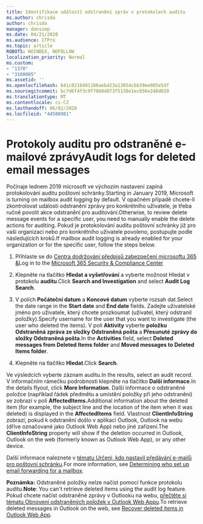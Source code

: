 ```yaml
---
title: Identifikace událostí odstranění zpráv v protokolech auditu
ms.author: chrisda
author: chrisda
manager: dansimp
ms.date: 04/21/2020
ms.audience: ITPro
ms.topic: article
ROBOTS: NOINDEX, NOFOLLOW
localization_priority: Normal
ms.custom:
- "1370"
- "3100005"
ms.assetid: ''
ms.openlocfilehash: 641c0216491186aeb423a13854c6b39ee005e5df
ms.sourcegitcommit: bc7d6f4f3c9f7060d073f5130e1ec856e248d020
ms.translationtype: MT
ms.contentlocale: cs-CZ
ms.lasthandoff: 06/02/2020
ms.locfileid: "44508981"
---
```

# <a name="audit-logs-for-deleted-email-messages"></a><span data-ttu-id="689f2-102">Protokoly auditu pro odstraněné e-mailové zprávy</span><span class="sxs-lookup"><span data-stu-id="689f2-102">Audit logs for deleted email messages</span></span>

<span data-ttu-id="689f2-103">Počínaje lednem 2019 microsoft ve výchozím nastavení zapíná protokolování auditu poštovní schránky.</span><span class="sxs-lookup"><span data-stu-id="689f2-103">Starting in January 2019, Microsoft is turning on mailbox audit logging by default.</span></span> <span data-ttu-id="689f2-104">V opačném případě chcete-li zkontrolovat události odstranění zprávy pro konkrétního uživatele, je třeba ručně povolit akce odstranění pro auditování.</span><span class="sxs-lookup"><span data-stu-id="689f2-104">Otherwise, to review delete message events for a specific user, you need to manually enable the delete actions for auditing.</span></span> <span data-ttu-id="689f2-105">Pokud je protokolování auditu poštovní schránky již pro vaši organizaci nebo pro konkrétního uživatele povoleno, postupujte podle následujících kroků.</span><span class="sxs-lookup"><span data-stu-id="689f2-105">If mailbox audit logging is already enabled for your organization or for the specific user, follow the steps below.</span></span>

1. <span data-ttu-id="689f2-106">Přihlaste se do [Centra dodržování předpisů zabezpečení microsoftu 365 &](https://protection.office.com/)</span><span class="sxs-lookup"><span data-stu-id="689f2-106">Log in to the [Microsoft 365 Security & Compliance Center](https://protection.office.com/)</span></span>

2. <span data-ttu-id="689f2-107">Klepněte na tlačítko **Hledat a vyšetřování** a vyberte možnost Hledat v protokolu **auditu**.</span><span class="sxs-lookup"><span data-stu-id="689f2-107">Click **Search and Investigation** and select **Audit Log Search**.</span></span>

3. <span data-ttu-id="689f2-108">V polích **Počáteční datum** a **Koncové datum** vyberte rozsah dat.</span><span class="sxs-lookup"><span data-stu-id="689f2-108">Select the date range in the **Start date** and **End date** fields.</span></span> <span data-ttu-id="689f2-109">Zadejte uživatelské jméno pro uživatele, který chcete prozkoumat (uživatel, který odstranil položky).</span><span class="sxs-lookup"><span data-stu-id="689f2-109">Specify username for the user that you want to investigate (the user who deleted the items).</span></span> <span data-ttu-id="689f2-110">V poli **Aktivity** vyberte **položku Odstraněná zpráva ze složky Odstraněná pošta** a **Přesunuté zprávy do složky Odstraněná pošta**.</span><span class="sxs-lookup"><span data-stu-id="689f2-110">In the **Activities** field, select **Deleted messages from Deleted Items folder** and **Moved messages to Deleted Items folder**.</span></span>

4. <span data-ttu-id="689f2-111">Klepněte na tlačítko **Hledat**.</span><span class="sxs-lookup"><span data-stu-id="689f2-111">Click **Search**.</span></span>

<span data-ttu-id="689f2-112">Ve výsledcích vyberte záznam auditu.</span><span class="sxs-lookup"><span data-stu-id="689f2-112">In the results, select an audit record.</span></span> <span data-ttu-id="689f2-113">V informačním rámečku podrobnosti klepněte na tlačítko **Další informace**.</span><span class="sxs-lookup"><span data-stu-id="689f2-113">In the details flyout, click **More Information**.</span></span> <span data-ttu-id="689f2-114">Další informace o odstraněné položce (například řádek předmětu a umístění položky při jeho odstranění) se zobrazí v poli **AffectedItems.**</span><span class="sxs-lookup"><span data-stu-id="689f2-114">Additional information about the deleted item (for example, the subject line and the location of the item when it was deleted) is displayed in the **AffectedItems** field.</span></span> <span data-ttu-id="689f2-115">Vlastnost **ClientInfoString** zobrazí, pokud k odstranění došlo v aplikaci Outlook, Outlook na webu (dříve označované jako Outlook Web App) nebo jiné zařízení.</span><span class="sxs-lookup"><span data-stu-id="689f2-115">The **ClientInfoString** property will show if the deletion occurred in Outlook, Outlook on the web (formerly known as Outlook Web App), or any other device.</span></span>

<span data-ttu-id="689f2-116">Další informace naleznete v [tématu Určení, kdo nastavil předávání e-mailů pro poštovní schránku](https://docs.microsoft.com/microsoft-365/compliance/auditing-troubleshooting-scenarios#determine-if-a-user-deleted-email-items).</span><span class="sxs-lookup"><span data-stu-id="689f2-116">For more information, see [Determining who set up email forwarding for a mailbox](https://docs.microsoft.com/microsoft-365/compliance/auditing-troubleshooting-scenarios#determine-if-a-user-deleted-email-items).</span></span>

<span data-ttu-id="689f2-117">**Poznámka:** Odstraněné položky nelze načíst pomocí funkce protokolu auditu.</span><span class="sxs-lookup"><span data-stu-id="689f2-117">**Note**: You can't retrieve deleted items using the audit log feature.</span></span> <span data-ttu-id="689f2-118">Pokud chcete načíst odstraněné zprávy v Outlooku na webu, [přečtěte si tématu Obnovení odstraněných položek v Outlook Web Appu](https://support.office.com/article/C3D8FC15-EEEF-4F1C-81DF-E27964B7EDD4).</span><span class="sxs-lookup"><span data-stu-id="689f2-118">To retrieve deleted messages in Outlook on the web, see [Recover deleted items in Outlook Web App](https://support.office.com/article/C3D8FC15-EEEF-4F1C-81DF-E27964B7EDD4).</span></span>
